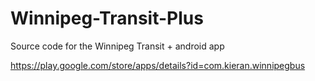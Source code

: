 # Winnipeg-Transit-Plus
Source code for the Winnipeg Transit + android app

https://play.google.com/store/apps/details?id=com.kieran.winnipegbus
